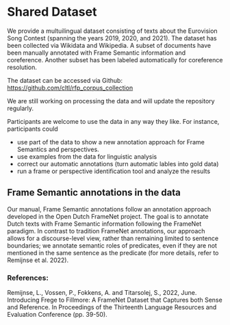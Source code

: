 # Shared Dataset

We provide a multuilingual dataset consisting of texts about the Eurovision Song Contest (spanning the years 2019, 2020, and 2021). The dataset has been collected via Wikidata and Wikipedia. A subset of documents have been manually annotated with Frame Semantic information and coreference. Another subset has been labeled automatically for coreference resolution.

The dataset can be accessed via Github: https://github.com/cltl/rfp_corpus_collection

We are still working on processing the data and will update the repository regularly.

Participants are welcome to use the data in any way they like. For instance, participants could

* use part of the data to show a new annotation approach for Frame Semantics and perspectives.
* use examples from the data for linguistic analysis
* correct our automatic annotations (turn automatic lables into gold data)
* run a frame or perspective identification tool and analyze the results

## Frame Semantic annotations in the data

Our manual, Frame Semantic annotations follow an annotation approach developed in the Open Dutch FrameNet project. The goal is to annotate Dutch texts with Frame Semantic information following the FrameNet paradigm. In contrast to tradition FrameNet annotations, our approach allows for a discourse-level view, rather than remaining limited to sentence boundaries; we annotate semantic roles of predicates, even if they are not mentioned in the same sentence as the predicate (for more details, refer to Remijnse et al. 2022).

<!-- An example is shown below:

![Sematic Roles](roles.png) -->

### References:

Remijnse, L., Vossen, P., Fokkens, A. and Titarsolej, S., 2022, June. Introducing Frege to Fillmore: A FrameNet Dataset that Captures both Sense and Reference. In Proceedings of the Thirteenth Language Resources and Evaluation Conference (pp. 39-50).
